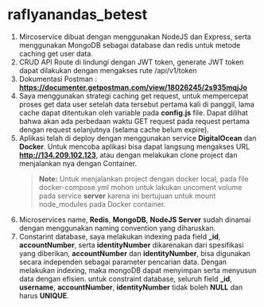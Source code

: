 # raflyanandas_betest

1. Mircoservice dibuat dengan menggunakan NodeJS dan Express, serta menggunakan MongoDB sebagai database dan redis untuk metode caching get user data.
2. CRUD API Route di lindungi dengan JWT token, generate JWT token dapat dilakukan dengan mengakses rute /api/v1/token
3. Dokumentasi Postman : **https://documenter.getpostman.com/view/18026245/2s935mqjJo**
4. Saya menggunakan strategi caching get request, untuk mempercepat proses get data user setelah data tersebut pertama kali di panggil, lama cache dapat ditentukan oleh variable pada **config.js** file. Dapat dilihat bahwa akan ada perbedaan waktu GET request pada request pertama dengan request selanjutnya (selama cache belum expire).
5. Aplikasi telah di deploy dengan menggunakan service **DigitalOcean** dan **Docker**. Untuk mencoba aplikasi bisa dapat langsung mengakses URL **http://134.209.102.123**, atau dengan melakukan clone project dan menjalankan nya dengan Container.
   > **Note:** Untuk menjalankan project dengan docker local, pada file docker-compose.yml mohon untuk lakukan uncoment volume pada service **server** karena ini bertujuan untuk mount node_modules pada Docker container.
6. Microservices name, **Redis**, **MongoDB**, **NodeJS Server** sudah dinamai dengan menggunakan naming convention yang diharuskan.
7. Constarint database, saya melakukan indexing pada field **\_id**, **accountNumber**, serta **identityNumber** dikarenakan dari spesifikasi yang diberikan, **accountNumber** dan **identityNumber**, bisa digunakan secara independen sebagai parameter pencarian data. Dengan melakukan indexing, maka mongoDB dapat menyimpan serta menyusun data dengan efisien. untuk constraint database, seluruh field **\_id**, **username**, **accountNumber**, **identityNumber** tidak boleh **NULL** dan harus **UNIQUE**.
